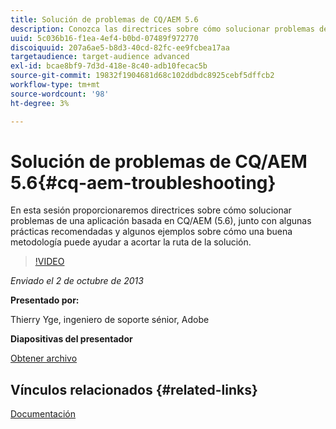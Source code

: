 ```yaml
---
title: Solución de problemas de CQ/AEM 5.6
description: Conozca las directrices sobre cómo solucionar problemas de una aplicación basada en CQ/AEM (5.6), junto con algunas prácticas recomendadas y algunos ejemplos sobre cómo una buena metodología puede ayudar a acortar la ruta de la solución.
uuid: 5c036b16-f1ea-4ef4-b0bd-07489f972770
discoiquuid: 207a6ae5-b8d3-40cd-82fc-ee9fcbea17aa
targetaudience: target-audience advanced
exl-id: bcae8bf9-7d3d-418e-8c40-adb10fecac5b
source-git-commit: 19832f1904681d68c102ddbdc8925cebf5dffcb2
workflow-type: tm+mt
source-wordcount: '98'
ht-degree: 3%

---
```


# Solución de problemas de CQ/AEM 5.6{#cq-aem-troubleshooting}

En esta sesión proporcionaremos directrices sobre cómo solucionar problemas de una aplicación basada en CQ/AEM (5.6), junto con algunas prácticas recomendadas y algunos ejemplos sobre cómo una buena metodología puede ayudar a acortar la ruta de la solución.

>[!VIDEO](https://video.tv.adobe.com/v/19571/?quality=9)

*Enviado el 2 de octubre de 2013*

**Presentado por:**

Thierry Yge, ingeniero de soporte sénior, Adobe

**Diapositivas del presentador**

[Obtener archivo](assets/gems-cq-troubleshoot-ppt-2.pdf)

## Vínculos relacionados {#related-links}

[Documentación](http://docs.adobe.com/docs/en/cq/current/howto/troubleshoot.html)
